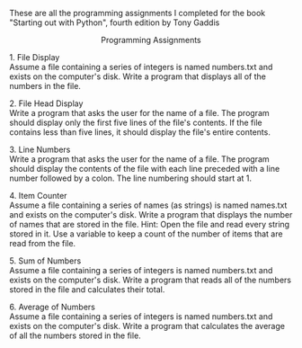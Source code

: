 These are all the programming assignments I completed for the book "Starting out with Python", fourth edition by Tony Gaddis<br />

<p align="center">Programming Assignments</p>

<span>1.</span> File Display<br />
Assume a file containing a series of integers is named numbers.txt and exists on the computer's disk.
Write a program that displays all of the numbers in the file.

<span>2.</span> File Head Display<br />
Write a program that asks the user for the name of a file. The program should display only the
first five lines of the file's contents. If the file contains less than five lines, it should 
display the file's entire contents.

<span>3.</span> Line Numbers<br />
Write a program that asks the user for the name of a file. The program should display the contents
of the file with each line preceded with a line number followed by a colon. The line numbering
should start at 1.

<span>4.</span> Item Counter<br />
Assume a file containing a series of names (as strings) is named names.txt and exists on the
computer's disk. Write a program that displays the number of names that are stored in the file.
Hint: Open the file and read every string stored in it. Use a variable to keep a count of the 
number of items that are read from the file.

<span>5.</span> Sum of Numbers<br />
Assume a file containing a series of integers is named numbers.txt and exists on the computer's
disk. Write a program that reads all of the numbers stored in the file and calculates their total.

<span>6.</span> Average of Numbers<br />
Assume a file containing a series of integers is named numbers.txt and exists on the computer's disk.
Write a program that calculates the average of all the numbers stored in the file.


